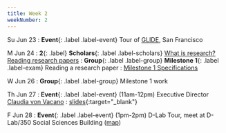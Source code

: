 ```yaml
---
title: Week 2
weekNumber: 2
---
```


Su Jun 23
: **Event**{: .label .label-event} Tour of [GLIDE](https://www.glide.org/), San Francisco

M Jun 24 
: **2**{: .label} **Scholars**{: .label .label-scholars} [What is research? Reading research papers](https://docs.google.com/presentation/d/1Pmuytg2yd_fHfIQfU4xGTwufvF8KGtq1hHavegU4pUU/edit)
: **Group**{: .label .label-group} **Milestone 1**{: .label .label-exam} Reading a research paper
  : [Milestone 1 Specifications](../project#milestone-1-reading-data-science-and-social-science-literature)

W Jun 26
: **Group**{: .label .label-group} Milestone 1 work

Th Jun 27
: **Event**{: .label .label-event} (11am-12pm) Executive Director [Claudia von Vacano](https://cdss.berkeley.edu/people/claudia-von-vacano-0)
  : [slides](https://docs.google.com/presentation/d/1Zhs3_FP4uopgRErnYXXRuVtrGdZLSbitdQLYsfqNaVE/edit?usp=sharing){:target="\_blank"}

F Jun 28
: **Event**{: .label .label-event} (1pm-2pm) D-Lab Tour, meet at D-Lab/350 Social Sciences Building ([map](https://maps.app.goo.gl/d59x358F8yipaqvHA))
